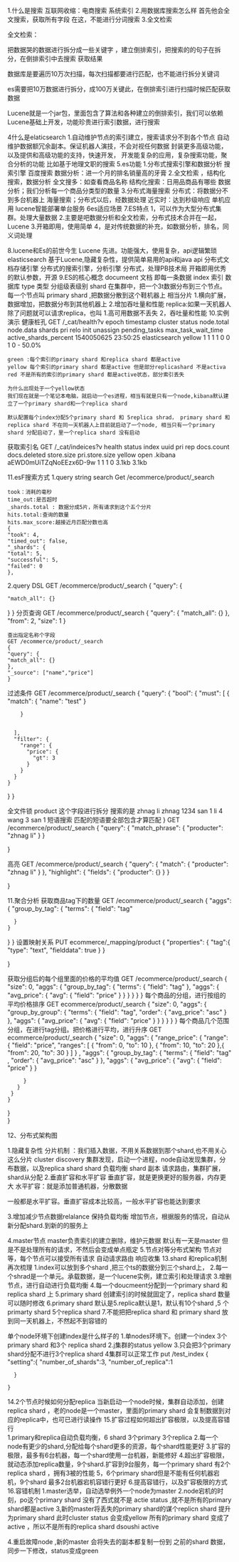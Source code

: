 1.什么是搜索 
互联网收缩：电商搜索
系统索引
2.用数据库搜索怎么样
 首先他会全文搜索，获取所有字段
 在这，不能进行分词搜索
3.全文检索

  全文检索： 

  把数据哭的数据进行拆分成一些关键字 ，建立倒排索引，把搜索的的句子在拆分，在倒排索引中去搜索
  获取结果

  数据库是要遍历10万次扫描，每次扫描都要进行匹配，也不能进行拆分关键词

  es需要把10万数据进行拆分，成100万关键此，在倒排索引进行扫描时候匹配获取数据

 Lucene就是一个jar包，里面包含了算法和各种建立的倒排索引，我们可以依赖Lucene基础上开发，功能珍贵进行索引数据，进行搜索
 
 4什么是elaticsearch
  1.自动维护节点的索引建立，搜索请求分不到各个节点
  自动维护数据额冗余副本。保证机器人演技，不会对视任何数据
  封装更多高级功能，以及提供和高级功能的支持，快速开发， 开发能复杂的应用，复杂搜索功能，聚合分析的功能
  比如基于地理文职的搜索 
 5.es功能
  1.分布式搜索引擎和数据分析
  搜索引擎 百度搜索
  数据分析：进一个月的排名销量高的牙膏
  2.全文检索 ，结构化搜索，数据分析
  全文搜多：如查看商品名称
  结构化搜索：日用品商品有哪些
  数据分析；我们分析每一个商品分类型的数量
  3.分布式海量搜索
  分布式：将数据分不到多台机器上
  海量搜索；分布式以后，经数据处理
  近实时：达到秒级响应
  单机应用 lucene智能部署单台服务
 6es适应场景
 7.ES特点
  1，可以作为大型分布式集群。处理大量数据
  2.主要是吧数据分析和全文检索，分布式技术合并在一起，Lucene
  3.开箱即用，使用简单
  4，是对传统数据的补充，如数据分析，排名，同义词处理

 8.lucene和Es的前世今生
  Lucene 先进。功能强大，使用复杂，api逻辑繁琐
  elasticsearch 基于Lucene,隐藏复杂性，提供简单易用的api和java api
  分布式文档存储引擎
  分布式的搜索引擎，分析引擎
  分布式，处理PB技术局
  开箱即用优秀的默认参数，开源 
 9.ES的核心概念
   documeent 文档 即每一条数据
   index 索引 数据库
   type 类型 分组级表级别 
   shard 在集群中，把一个3t数据分布到三个节点。每一个节点叫 primary shard ,把数据分散到这个鞋机器上
    相当分片
     1.横向扩展，数据增加，把数据分布到其他机器上
     2.增加吞吐量和性能
   replica:如果一天机器人除了问题就可以请求replica，也叫
     1.高可用数据不丢失
     2，吞吐量和性能
10.实例演示
   健康桩孔
    GET /_cat/health?v
     epoch      timestamp cluster       status node.total node.data shards pri relo init unassign pending_tasks max_task_wait_time active_shards_percent
     1540050625 23:50:25  elasticsearch yellow          1         1      1   1    0    0        1             0                  -                 50.0%
   

    green :每个索引的primary shard 和replica shard 都是active
    yellow 每个索引的primary shard 都是active 但是部分replicashard 不是activa
    red 不是所有的索引的primary shard 都是active状态，部分索引丢失

    为什么出现处于一个yellow状态
    我们现在就是一个笔记本电脑，就启动一个es进程，相当有就是只有一个node,kibana默认建立了一个primary shard和一个replica shard

    默认配置每个index分配5个primary shard 和 5replica shrad， primary shard 和 replica shard 不在同一天机器人上目前就启动了一个node, 相当只有一个primary shard 分配启动了，里一个replica shard 没有启动 

   获取索引名
   GET /_cat/indeices?v
   health status index   uuid                   pri rep docs.count docs.deleted store.size pri.store.size
   yellow open   .kibana aEWD0mUiTZqNoEEzx6D-9w   1   1          1            0      3.1kb          3.1kb
  
11.esF搜索方式
  1.query string search 
    Get /ecommerce/product/_search

    took：消耗的毫秒
    time_out:是否超时
    _shards.total : 数据分成5片，所有请求到这个五个分片
    hits.total:查询的数量
    hits.max_score:越接近月匹配分数也高
	{
	"took": 4,
	"timed_out": false,
	"_shards": {
	"total": 5,
	"successful": 5,
	"failed": 0
	},

 2.query DSL
   GET /ecommerce/product/_search
  {
  "query": {
    
    "match_all": {}
   }
  }
  分页查询
  GET /ecommerce/product/_search
	{
	"query": {
	"match_all": {}
	}, 
	"from": 2, 
	"size": 1
	} 

	查出指定名称个字段
	GET /ecommerce/product/_search
	{
	"query": {
	"match_all": {}
	},
	"_source": ["name","price"]
	}

   过滤条件
   GET /ecommerce/product/_search
{
  "query": {
    "bool": {
      "must": [
        {
          "match": {
            "name": "test"
          }
          
        }
        
        
      ],
      "filter": {
        "range": {
          "price": {
            "gt": 3
          }
        }
      }
    }
  }
}

全文件锁
  product 这个字段进行拆分
   搜索的是  zhnag  li 
   zhnag  1234
   san    1
   li     4
   wang   3
   san    1
 短语搜索
   匹配的短语要全部包含才算匹配
   }
GET /ecommerce/product/_search
{
  "query": {
    "match_phrase": {
      "producter": "zhnag li"
    }
  }
  
}

高亮
GET /ecommerce/product/_search
{
  "query": {
    "match": {
      "producter": "zhnag li"
    }
  },
  "highlight": {
    "fields": {
       "producter": {}
    }
  }

}

11.聚合分析
  获取商品tag下的数量
  GET /ecommerce/product/_search
{
  "aggs": {
    "group_by_tag": {
      "terms": {
        "field": "tag"
        
      }
    }
  } 
}
设置映射关系
PUT ecommerce/_mapping/product
{
  "properties": {
    "tag":{
      "type": "text",
      "fielddata": true
    }
  }
  
}

获取分组后的每个组里面的价格的平均值
GET /ecommerce/product/_search
{
   "size": 0, 
   "aggs": {
     "group_by_tag": {
       "terms": {
         "field": "tag"
       },
       "aggs": {
         "avg_price": {
           "avg": {
             "field": "price"
           }
         }
       }
     }
   }
}
每个商品的分组，进行按组的平均价格排序
GET  ecommerce/product/_search
{
  "size": 0, 
  "aggs": {
    "group_by_group": {
      "terms": {
        "field": "tag",
        "order": {
          "avg_price": "asc"
        }
      },
      "aggs": {
        "avg_price": {
          "avg": {
            "field": "price"
          }
        }
      }
    }
  }
}
每个商品几个范围分组，在进行tag分组。把价格进行平均，进行升序
GET ecommerce/product/_search
{
  "size": 0, 
  "aggs": {
    "range_price": {
     "range": {
       "field": "price",
       "ranges": [
         {
           "from": 0,
           "to": 10
         },
         {
           "from": 10,
           "to": 20
         },{
           "from": 20,
           "to": 30
         }
       ]
     }
     , "aggs": {
       "group_by_tag": {
         "terms": {
           "field": "tag"
           , "order": {
             "avg_price": "asc"
           }
         },
         "aggs": {
           "avg_price": {
             "avg": {
               "field": "price"
             }
           }
           
         }
       }
     }
    }
  }  
}

12、分布式架构图

1.隐藏复杂性
  分片机制 ：我们插入数据，不用关系数据到那个shard,也不用关心这么分片
  cluster discovery 集群发现，启动一个进程，node自动发现集群，分布数据，以及replica shard
  shard 负载均衡 
  shard 副本 请求路由，集群扩展，shard从分配
2.垂直扩容和水平扩容
  垂直扩容，就是更换更好的服务器，内存更大
  水平扩容：就是添加普通机器，分散数据

  一般都是水平扩容。垂直扩容成本比较高，一般水平扩容也能达到要求

3.增加减少节点数据relalance
 保持负载均衡
   增加节点，根据服务的情况，自动从新分配shard.到新的的服务上

4.master节点
 master负责索引的建立删除，维护元数据
 默认有一天是master
 但是不是处理所有的请求，不然后会变成单点瓶定
 5.节点对等分布式架构
   节点对等，每个节点可以接受所有请求
   自动请求路由
   响应收集
13.shard 和replica机制再次梳理
    1.index可以放到多个shard ,把三个ts的数据分到三个shard上，
    2.每一个shrad是一个单元。承载数据，是一个lucene实例，建立索引和处理请求
    3.增删节点，进行自动进行负载均衡
    4.每一个doucmeent分配到一个primary shard 和replica shard 上
    5.primary shard 创建索引的时候就固定了，replica shard 数量可以随时修改
    6.primary shard 默认是5.replica默认是1，默认有10个shard ,5 个primarty shard 5个replica shard
    7.不能把把replica shard 和 primary shard 放到同一天机器上，不然起不到容错的

   单个node环境下创建index是什么样子的
    1.单nodes环境下。创建一个index  3个primary shard 和3个 replica shard 
    2.j集群的status yellow
    3.只会把3个primary shard分配不进行3个replica shard 
    4集群可以正常工作
    put /test_index
    {
      "setting":{
        "number_of_shards":3,
        "number_of_replica":1

      }

    }

14.2个节点时候如何分配replica
   当新启动一个node时候，集群自动添加，创建replica shard ，老的node是一个master，里面的primary shard
   会复制数据到对应的replica中，也可已进行读操作
15.扩容过程如何超出扩容极限，以及提高容错行   
    1.primary和replica自动负载均衡，6 shard 3个primary 3个replica
    2.每一个node有更少的shard,分配给每个shard更多的资源，每个shard性能更好
    3.扩容的极限，最多有6台机器，每一个shard使用一台机器，新能修好
    4.超出扩容极限，就动态添加replica数量，9个shard.扩容到9台服务，每一个primary shard 有2个replica shard ，拥有3被的性能
    5，6个primary shard但是不能有任何机器宕机，9个shard 最多2台机器宕机容错行更好
    6.提高容错行，以及扩容极限的方式
16.容错机制
  1.master选举，自动选举例外一个node为master
  2.node宕机的时刻，po这个primary shard 没有了西式就不是 actie status ,就不是所有的primary shard都是active
  3,新的master将丢失的primary shard的谋个replicn shard
  提升为primary shard 此时cluster status 会变成yellow
  所有的primary shard 变成了active ，所以不是所有的replica shard dsoushi active

  4.重启故障node ,新的master 会将失去的副本都复制一份到
  之前的shard 数据，同步一下修改，status变成green    
    

























